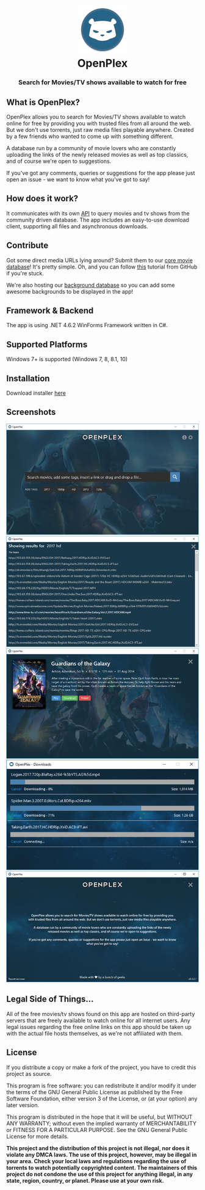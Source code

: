 <h1 align="center">
  <img src="/openplex-logo.png" height="128" width="128" alt="Logo" />
  <br />
  OpenPlex
</h1>

<h3 align="center">Search for Movies/TV shows available to watch for free</h3>

<div align="center">
</div>

## What is OpenPlex?
OpenPlex allows you to search for Movies/TV shows available to watch online for free by providing you with trusted files from all around the web. But we don't use torrents, just raw media files playable anywhere. Created by a few friends who wanted to come up with something different.

A database run by a community of movie lovers who are constantly uploading the links of the newly released movies as well as top classics, and of course we're open to suggestions.

If you've got any comments, queries or suggestions for the app please just open an issue - we want to know what you've got to say!

## How does it work?
It communicates with its own [API](https://github.com/invu/openplex-app/blob/master/openplex-db.txt) to query movies and tv shows from the community driven database. The app includes an easy-to-use download client, supporting all files and asynchronous downloads.

## Contribute
Got some direct media URLs lying around? Submit them to our [core movie database](https://github.com/invu/openplex-app/blob/master/openplex-db.txt)! It's pretty simple. Oh, and you can follow [this](https://help.github.com/articles/editing-files-in-another-user-s-repository/) tutorial from GitHub if you're stuck.

We're also hosting our [background database](https://github.com/invu/openplex-app/blob/master/openplex-backgrounds-db.txt) so you can add some awesome backgrounds to be displayed in the app!

## Framework & Backend
The app is using .NET 4.6.2 WinForms Framework written in C#.

## Supported Platforms
Windows 7+ is supported (Windows 7, 8, 8.1, 10)

## Installation
Download installer [here](https://github.com/invu/openplex/releases/download/v0.1.0.2/OpenPlexInstaller.exe)

## Screenshots
<img src="/Screenshots/OpenPlex - Search Movies.png" />
<img src="/Screenshots/OpenPlex - Search Results.png" />
<img src="/Screenshots/OpenPlex - Movie Details.png" />
<img src="/Screenshots/OpenPlex - Downloads.png" />
<img src="/Screenshots/OpenPlex - About.png" />

## Legal Side of Things...
All of the free movies/tv shows found on this app are hosted on third-party servers that are freely available to watch online for all internet users. Any legal issues regarding the free online links on this app should be taken up with the actual file hosts themselves, as we're not affiliated with them.

## License
If you distribute a copy or make a fork of the project, you have to credit this project as source.

This program is free software: you can redistribute it and/or modify it under the terms of the GNU General Public License as published by the Free Software Foundation, either version 3 of the License, or (at your option) any later version.

This program is distributed in the hope that it will be useful, but WITHOUT ANY WARRANTY; without even the implied warranty of MERCHANTABILITY or FITNESS FOR A PARTICULAR PURPOSE. See the GNU General Public License for more details.

**This project and the distribution of this project is not illegal, nor does it violate any DMCA laws. The use of this project, however, may be illegal in your area. Check your local laws and regulations regarding the use of torrents to watch potentially copyrighted content. The maintainers of this project do not condone the use of this project for anything illegal, in any state, region, country, or planet. Please use at your own risk.**
